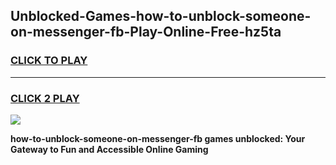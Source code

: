 
## Unblocked-Games-how-to-unblock-someone-on-messenger-fb-Play-Online-Free-hz5ta
<h3>
<a href="https://premium76.site?title=how-to-unblock-someone-on-messenger-fb&ref=26A">CLICK TO PLAY</a></h3>
<hr>

<h3>
<a href="https://premium76.site?title=how-to-unblock-someone-on-messenger-fb&ref=26A">CLICK 2 PLAY</a>
  
</h3>

<a href="https://premium76.site?title=how-to-unblock-someone-on-messenger-fb&ref=26A"><img src="https://clearcache.store/games.png"></a>


**how-to-unblock-someone-on-messenger-fb games unblocked: Your Gateway to Fun and Accessible Online Gaming**
